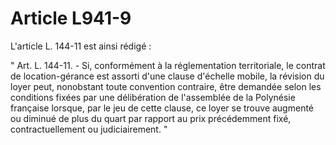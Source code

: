 # Article L941-9

L'article L. 144-11 est ainsi rédigé :

" Art. L. 144-11. - Si, conformément à la réglementation territoriale, le contrat de location-gérance est assorti d'une clause d'échelle mobile, la révision du loyer peut, nonobstant toute convention contraire, être demandée selon les conditions fixées par une délibération de l'assemblée de la Polynésie française lorsque, par le jeu de cette clause, ce loyer se trouve augmenté ou diminué de plus du quart par rapport au prix précédemment fixé, contractuellement ou judiciairement. "
